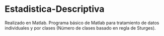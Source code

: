 # Estadistica-Descriptiva
Realizado en Matlab. Programa básico de Matlab para tratamiento de datos individuales y por clases (Número de clases basado en regla de Sturges).
